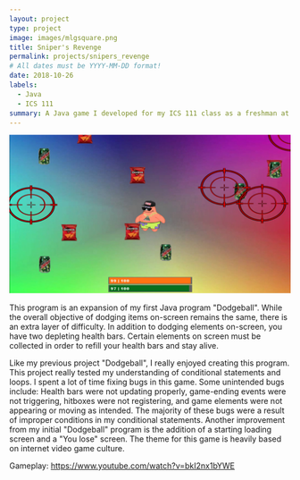 ```yaml
---
layout: project
type: project
image: images/mlgsquare.png
title: Sniper's Revenge
permalink: projects/snipers_revenge
# All dates must be YYYY-MM-DD format!
date: 2018-10-26
labels:
  - Java
  - ICS 111
summary: A Java game I developed for my ICS 111 class as a freshman at UH Manoa. This project built upon my previous project "Dodgeball" implementing more features.
---
```


<img class="ui image" src="../images/mlg.png">

This program is an expansion of my first Java program "Dodgeball". While the overall objective of dodging items on-screen remains the same, there is an extra layer of difficulty.
In addition to dodging elements on-screen, you have two depleting health bars. Certain elements on screen must be collected in order to refill your health bars and stay alive.

Like my previous project "Dodgeball", I really enjoyed creating this program. This project really tested my understanding of conditional statements and loops. I spent a lot of time fixing bugs in this game. Some unintended bugs include: Health bars were not updating properly, game-ending events were not triggering, hitboxes were not registering, and game elements were not appearing or moving as intended. The majority of these bugs were a result of improper conditions in my conditional statements. Another improvement from my initial "Dodgeball" program is the addition of a starting loading screen and a "You lose" screen. The theme for this game is heavily based on internet video game culture.
 
Gameplay: <https://www.youtube.com/watch?v=bkI2nx1bYWE> 

